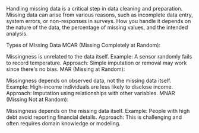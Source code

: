 Handling missing data is a critical step in data cleaning and preparation. Missing data can arise from various reasons, such as incomplete data entry, system errors, or non-responses in surveys. How you handle it depends on the nature of the data, the percentage of missing values, and the intended analysis.

Types of Missing Data
MCAR (Missing Completely at Random):

Missingness is unrelated to the data itself.
Example: A sensor randomly fails to record temperature.
Approach: Simple imputation or removal may work since there's no bias.
MAR (Missing at Random):

Missingness depends on observed data, not the missing data itself.
Example: High-income individuals are less likely to disclose income.
Approach: Imputation using relationships with other variables.
MNAR (Missing Not at Random):

Missingness depends on the missing data itself.
Example: People with high debt avoid reporting financial details.
Approach: This is challenging and often requires domain knowledge or modeling.
